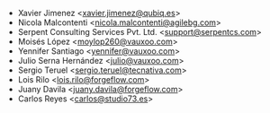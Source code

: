 - Xavier Jimenez \<<xavier.jimenez@qubiq.es>\>
- Nicola Malcontenti \<<nicola.malcontenti@agilebg.com>\>
- Serpent Consulting Services Pvt. Ltd. \<<support@serpentcs.com>\>
- Moisés López \<<moylop260@vauxoo.com>\>
- Yennifer Santiago \<<yennifer@vauxoo.com>\>
- Julio Serna Hernández \<<julio@vauxoo.com>\>
- Sergio Teruel \<<sergio.teruel@tecnativa.com>\>
- Lois Rilo \<<lois.rilo@forgeflow.com>\>
- Juany Davila \<<juany.davila@forgeflow.com>\>
- Carlos Reyes \<<carlos@studio73.es>\>
